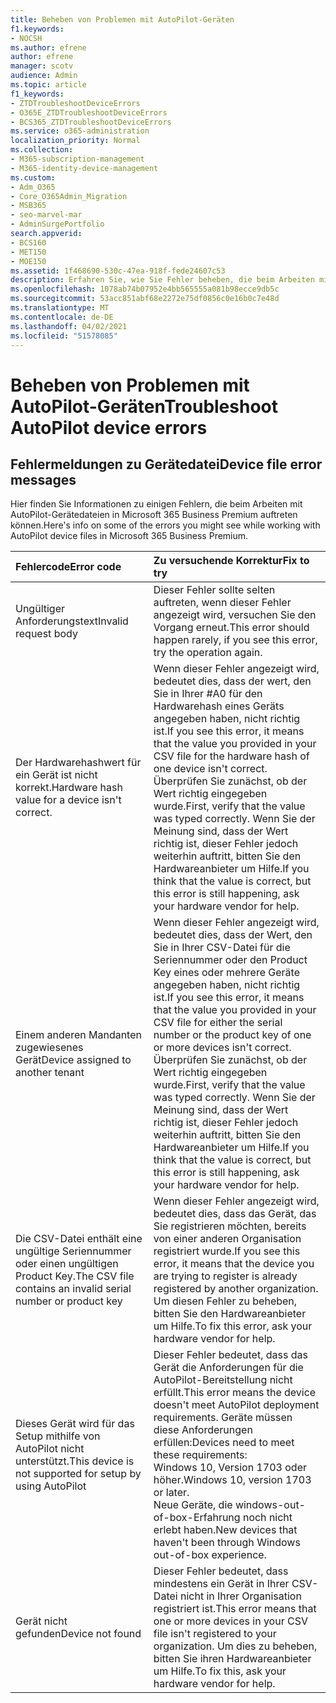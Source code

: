```yaml
---
title: Beheben von Problemen mit AutoPilot-Geräten
f1.keywords:
- NOCSH
ms.author: efrene
author: efrene
manager: scotv
audience: Admin
ms.topic: article
f1_keywords:
- ZTDTroubleshootDeviceErrors
- O365E_ZTDTroubleshootDeviceErrors
- BCS365_ZTDTroubleshootDeviceErrors
ms.service: o365-administration
localization_priority: Normal
ms.collection:
- M365-subscription-management
- M365-identity-device-management
ms.custom:
- Adm_O365
- Core_O365Admin_Migration
- MSB365
- seo-marvel-mar
- AdminSurgePortfolio
search.appverid:
- BCS160
- MET150
- MOE150
ms.assetid: 1f468690-530c-47ea-918f-fede24607c53
description: Erfahren Sie, wie Sie Fehler beheben, die beim Arbeiten mit AutoPilot-Gerätedateien in Microsoft 365 Business Premium möglicherweise angezeigt werden.
ms.openlocfilehash: 1078ab74b07952e4bb565555a081b98ecce9db5c
ms.sourcegitcommit: 53acc851abf68e2272e75df0856c0e16b0c7e48d
ms.translationtype: MT
ms.contentlocale: de-DE
ms.lasthandoff: 04/02/2021
ms.locfileid: "51578085"
---
```

# <a name="troubleshoot-autopilot-device-errors"></a><span data-ttu-id="9cab7-103">Beheben von Problemen mit AutoPilot-Geräten</span><span class="sxs-lookup"><span data-stu-id="9cab7-103">Troubleshoot AutoPilot device errors</span></span>

## <a name="device-file-error-messages"></a><span data-ttu-id="9cab7-104">Fehlermeldungen zu Gerätedatei</span><span class="sxs-lookup"><span data-stu-id="9cab7-104">Device file error messages</span></span>

<span data-ttu-id="9cab7-105">Hier finden Sie Informationen zu einigen Fehlern, die beim Arbeiten mit AutoPilot-Gerätedateien in Microsoft 365 Business Premium auftreten können.</span><span class="sxs-lookup"><span data-stu-id="9cab7-105">Here's info on some of the errors you might see while working with AutoPilot device files in Microsoft 365 Business Premium.</span></span> 
  
|<span data-ttu-id="9cab7-106">**Fehlercode**</span><span class="sxs-lookup"><span data-stu-id="9cab7-106">**Error code**</span></span>|<span data-ttu-id="9cab7-107">**Zu versuchende Korrektur**</span><span class="sxs-lookup"><span data-stu-id="9cab7-107">**Fix to try**</span></span>|
|:-----|:-----|
|<span data-ttu-id="9cab7-108">Ungültiger Anforderungstext</span><span class="sxs-lookup"><span data-stu-id="9cab7-108">Invalid request body</span></span>  <br/> |<span data-ttu-id="9cab7-109">Dieser Fehler sollte selten auftreten, wenn dieser Fehler angezeigt wird, versuchen Sie den Vorgang erneut.</span><span class="sxs-lookup"><span data-stu-id="9cab7-109">This error should happen rarely, if you see this error, try the operation again.</span></span>  <br/> |
|<span data-ttu-id="9cab7-110">Der Hardwarehashwert für ein Gerät ist nicht korrekt.</span><span class="sxs-lookup"><span data-stu-id="9cab7-110">Hardware hash value for a device isn't correct.</span></span>  <br/> |<span data-ttu-id="9cab7-111">Wenn dieser Fehler angezeigt wird, bedeutet dies, dass der wert, den Sie in Ihrer #A0 für den Hardwarehash eines Geräts angegeben haben, nicht richtig ist.</span><span class="sxs-lookup"><span data-stu-id="9cab7-111">If you see this error, it means that the value you provided in your CSV file for the hardware hash of one device isn't correct.</span></span> <span data-ttu-id="9cab7-112">Überprüfen Sie zunächst, ob der Wert richtig eingegeben wurde.</span><span class="sxs-lookup"><span data-stu-id="9cab7-112">First, verify that the value was typed correctly.</span></span> <span data-ttu-id="9cab7-113">Wenn Sie der Meinung sind, dass der Wert richtig ist, dieser Fehler jedoch weiterhin auftritt, bitten Sie den Hardwareanbieter um Hilfe.</span><span class="sxs-lookup"><span data-stu-id="9cab7-113">If you think that the value is correct, but this error is still happening, ask your hardware vendor for help.</span></span>  <br/> |
|<span data-ttu-id="9cab7-114">Einem anderen Mandanten zugewiesenes Gerät</span><span class="sxs-lookup"><span data-stu-id="9cab7-114">Device assigned to another tenant</span></span>  <br/> |<span data-ttu-id="9cab7-115">Wenn dieser Fehler angezeigt wird, bedeutet dies, dass der Wert, den Sie in Ihrer CSV-Datei für die Seriennummer oder den Product Key eines oder mehrere Geräte angegeben haben, nicht richtig ist.</span><span class="sxs-lookup"><span data-stu-id="9cab7-115">If you see this error, it means that the value you provided in your CSV file for either the serial number or the product key of one or more devices isn't correct.</span></span> <span data-ttu-id="9cab7-116">Überprüfen Sie zunächst, ob der Wert richtig eingegeben wurde.</span><span class="sxs-lookup"><span data-stu-id="9cab7-116">First, verify that the value was typed correctly.</span></span> <span data-ttu-id="9cab7-117">Wenn Sie der Meinung sind, dass der Wert richtig ist, dieser Fehler jedoch weiterhin auftritt, bitten Sie den Hardwareanbieter um Hilfe.</span><span class="sxs-lookup"><span data-stu-id="9cab7-117">If you think that the value is correct, but this error is still happening, ask your hardware vendor for help.</span></span>  <br/> |
|<span data-ttu-id="9cab7-118">Die CSV-Datei enthält eine ungültige Seriennummer oder einen ungültigen Product Key.</span><span class="sxs-lookup"><span data-stu-id="9cab7-118">The CSV file contains an invalid serial number or product key</span></span>  <br/> |<span data-ttu-id="9cab7-119">Wenn dieser Fehler angezeigt wird, bedeutet dies, dass das Gerät, das Sie registrieren möchten, bereits von einer anderen Organisation registriert wurde.</span><span class="sxs-lookup"><span data-stu-id="9cab7-119">If you see this error, it means that the device you are trying to register is already registered by another organization.</span></span> <span data-ttu-id="9cab7-120">Um diesen Fehler zu beheben, bitten Sie den Hardwareanbieter um Hilfe.</span><span class="sxs-lookup"><span data-stu-id="9cab7-120">To fix this error, ask your hardware vendor for help.</span></span>  <br/> |
|<span data-ttu-id="9cab7-121">Dieses Gerät wird für das Setup mithilfe von AutoPilot nicht unterstützt.</span><span class="sxs-lookup"><span data-stu-id="9cab7-121">This device is not supported for setup by using AutoPilot</span></span>  <br/> | <span data-ttu-id="9cab7-122">Dieser Fehler bedeutet, dass das Gerät die Anforderungen für die AutoPilot-Bereitstellung nicht erfüllt.</span><span class="sxs-lookup"><span data-stu-id="9cab7-122">This error means the device doesn't meet AutoPilot deployment requirements.</span></span> <span data-ttu-id="9cab7-123">Geräte müssen diese Anforderungen erfüllen:</span><span class="sxs-lookup"><span data-stu-id="9cab7-123">Devices need to meet these requirements:</span></span>  <br/>  <span data-ttu-id="9cab7-124">Windows 10, Version 1703 oder höher.</span><span class="sxs-lookup"><span data-stu-id="9cab7-124">Windows 10, version 1703 or later.</span></span>  <br/>  <span data-ttu-id="9cab7-125">Neue Geräte, die windows-out-of-box-Erfahrung noch nicht erlebt haben.</span><span class="sxs-lookup"><span data-stu-id="9cab7-125">New devices that haven't been through Windows out-of-box experience.</span></span>  <br/> |
|<span data-ttu-id="9cab7-126">Gerät nicht gefunden</span><span class="sxs-lookup"><span data-stu-id="9cab7-126">Device not found</span></span>  <br/> |<span data-ttu-id="9cab7-127">Dieser Fehler bedeutet, dass mindestens ein Gerät in Ihrer CSV-Datei nicht in Ihrer Organisation registriert ist.</span><span class="sxs-lookup"><span data-stu-id="9cab7-127">This error means that one or more devices in your CSV file isn't registered to your organization.</span></span> <span data-ttu-id="9cab7-128">Um dies zu beheben, bitten Sie ihren Hardwareanbieter um Hilfe.</span><span class="sxs-lookup"><span data-stu-id="9cab7-128">To fix this, ask your hardware vendor for help.</span></span>  <br/> |

